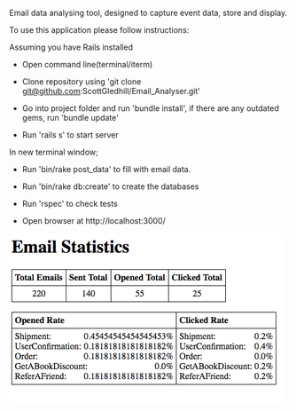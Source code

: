 
Email data analysing tool, designed to capture event data, store and display.

To use this application please follow instructions:

Assuming you have Rails installed

- Open command line(terminal/iterm)

- Clone repository using 'git clone git@github.com:ScottGledhill/Email_Analyser.git'

- Go into project folder and run 'bundle install', if there are any outdated gems, run 'bundle update'

- Run 'rails s' to start server

In new terminal window;

- Run 'bin/rake post_data' to fill with email data.

- Run 'bin/rake db:create' to create the databases

- Run 'rspec' to check tests

- Open browser at http://localhost:3000/

![Screenshot](https://github.com/ScottGledhill/Email_Analyser/blob/master/app/assets/images/screenshots/page.jpg?raw=true)
